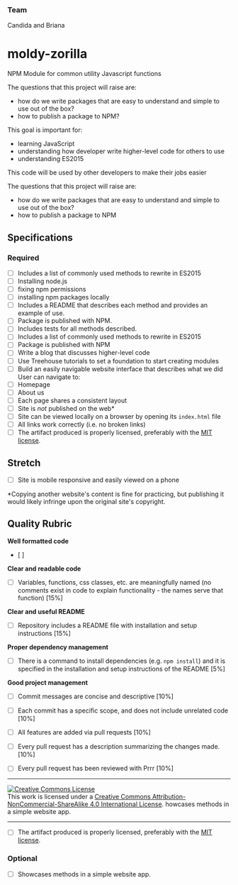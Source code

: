 
### Team
Candida and Briana
# moldy-zorilla
NPM Module for common utility Javascript functions

The questions that this project will raise are:
- how do we write packages that are easy to understand and simple to use out of the box?
- how to publish a package to NPM?


This goal is important for:
- learning JavaScript 
- understanding how developer write higher-level code for others to use
- understanding ES2015

This code will be used by other developers to make their jobs easier

The questions that this project will raise are:
- how do we write packages that are easy to understand and simple to use out of the box?
- how to publish a package to NPM

## Specifications
### Required

- [ ] Includes a list of commonly used methods to rewrite in ES2015
- [ ] Installing node.js
- [ ] fixing npm permissions
- [ ] installing npm packages locally
- [ ] Includes a README that describes each method and provides an example of use. 
- [ ] Package is published with NPM.
- [ ] Includes tests for all methods described.
- [ ] Includes a list of commonly used methods to rewrite in ES2015
- [ ] Package is published with NPM
- [ ] Write a blog that discusses higher-level code
- [ ] Use Treehouse tutorials to set a foundation to start creating modules
- [ ] Build an easily navigable website interface that describes what we did
User can navigate to:
- [ ] Homepage
- [ ] About us
- [ ] Each page shares a consistent layout
- [ ] Site is _not_ published on the web*
- [ ] Site can be viewed locally on a browser by opening its `index.html` file
- [ ] All links work correctly (i.e. no broken links)
- [ ] The artifact produced is properly licensed, preferably with the [MIT license](https://opensource.org/licenses/MIT).

## Stretch
- [ ] Site is mobile responsive and easily viewed on a phone


*Copying another website's content is fine for practicing, but publishing it would likely infringe upon the original site's copyright.


## Quality Rubric

**Well formatted code**
- [ ]

**Clear and readable code**
- [ ] Variables, functions, css classes, etc. are meaningfully named (no comments exist in code to explain functionality - the names serve that function) [15%]

**Clear and useful README**
- [ ] Repository includes a README file with installation and setup instructions [15%]

**Proper dependency management**
- [ ] There is a command to install dependencies (e.g. `npm install`) and it is specified in the installation and setup instructions of the README [5%]

**Good project management**
- [ ] Commit messages are concise and descriptive [10%]
- [ ] Each commit has a specific scope, and does not include unrelated code [10%]
- [ ] All features are added via pull requests [10%]
- [ ] Every pull request has a description summarizing the changes made. [10%]
- [ ] Every pull request has been reviewed with Prrr [10%]



---

<!-- LICENSE -->

<a rel="license" href="http://creativecommons.org/licenses/by-nc-sa/4.0/"><img alt="Creative Commons License" style="border-width:0" src="https://i.creativecommons.org/l/by-nc-sa/4.0/80x15.png" /></a>
<br />This work is licensed under a <a rel="license" href="http://creativecommons.org/licenses/by-nc-sa/4.0/">Creative Commons Attribution-NonCommercial-ShareAlike 4.0 International License</a>.
howcases methods in a simple website app.


---


- [ ] The artifact produced is properly licensed, preferably with the [MIT license](https://opensource.org/licenses/MIT).
### Optional
- [ ] Showcases methods in a simple website app.

